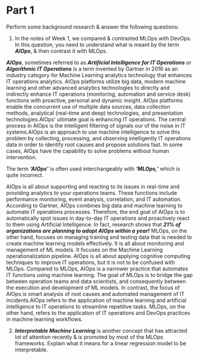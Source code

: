 # Part 1

Perform some background research & answer the following questions:

1. In the notes of Week 1, we compared & contrasted MLOps with DevOps. In this question, you need to understand what is meant by the term ***AIOps***, & then contrast it with MLOps.

***AIOps***, sometimes referred to as ***Artificial Intelligence for IT Operations*** or ***Algorithmic IT Operations*** is a term invented by Gartner in 2016 as an industry category for Machine Learning analytics technology that enhances IT operations analytics.
AIOps platforms utilize big data, modern machine learning and other advanced analytics technologies to directly and indirectly enhance IT operations (monitoring, automation and service desk) functions with proactive, personal and dynamic insight. AIOps platforms enable the concurrent use of multiple data sources, data collection methods, analytical (real-time and deep) technologies, and presentation technologies.AIOps' ultimate goal is enhancing IT operations. The central process in AIOps is the intelligent filtering of signals our of the noise in IT systems.AIOps is an approach to use machine intelligence to solve this problem by collecting, processing, and observing intelligently IT operations data in order to identify root causes and propose solutions fast. In some cases, AIOps have the capability to solve problems without human intervention.

The term ***‘AIOps’*** is often used interchangeably with ***‘MLOps,’*** which is quite incorrect.

AIOps is all about supporting and reacting to its issues in real-time and providing analytics to your operations teams. These functions include performance monitoring, event analysis, correlation, and IT automation. According to Gartner, AIOps combines big data and machine learning to automate IT operations processes. Therefore, the end goal of AIOps is to automatically spot issues in day-to-day IT operations and proactively react to them using Artificial Intelligence. In fact, research shows that ***21% of organizations are planning to adopt AIOps within a year!***
MLOps, on the other hand, focuses on managing training and testing data that is needed to create machine learning models effectively. It is all about monitoring and management of ML models. It focuses on the Machine Learning operationalization pipeline. AIOps is all about applying cognitive computing techniques to improve IT operations, but it is not to be confused with MLOps.
Compared to MLOps, AIOps is a narrower practice that automates IT functions using machine learning. The goal of MLOps is to bridge the gap between operation teams and data scientists, and consequently between the execution and development of ML models. In contrast, the focus of AIOps is smart analysis of root causes and automated management of IT incidents.AIOps refers to the application of machine learning and artificial intelligence to IT operations to streamline repetitive tasks. MLOps, on the other hand, refers to the application of IT operations and DevOps practices in machine learning workflows.

2. ***Interpretable Machine Learning*** is another concept that has attracted lot of attention recently & is promoted by most of the MLOps frameworks. Explain what it means for a linear regression model to be interpretable. 
